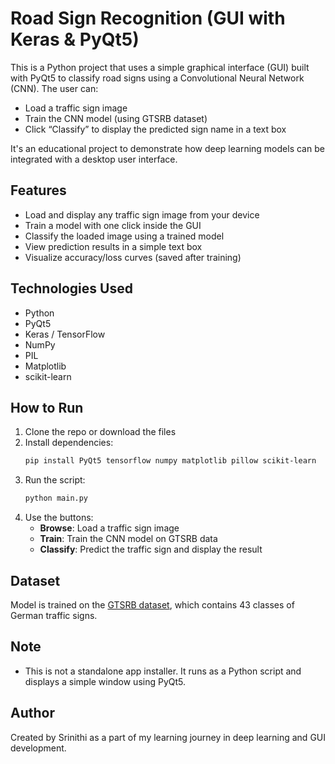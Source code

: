 
# Road Sign Recognition (GUI with Keras & PyQt5)

This is a Python project that uses a simple graphical interface (GUI) built with PyQt5 to classify road signs using a Convolutional Neural Network (CNN). The user can:

- Load a traffic sign image
- Train the CNN model (using GTSRB dataset)
- Click “Classify” to display the predicted sign name in a text box

It's an educational project to demonstrate how deep learning models can be integrated with a desktop user interface.

## Features

- Load and display any traffic sign image from your device
- Train a model with one click inside the GUI
- Classify the loaded image using a trained model
- View prediction results in a simple text box
- Visualize accuracy/loss curves (saved after training)

## Technologies Used

- Python
- PyQt5
- Keras / TensorFlow
- NumPy
- PIL
- Matplotlib
- scikit-learn

## How to Run

1. Clone the repo or download the files
2. Install dependencies:
   ```bash
   pip install PyQt5 tensorflow numpy matplotlib pillow scikit-learn
   ```
3. Run the script:
   ```bash
   python main.py
   ```
4. Use the buttons:
   - **Browse**: Load a traffic sign image
   - **Train**: Train the CNN model on GTSRB data
   - **Classify**: Predict the traffic sign and display the result

## Dataset

Model is trained on the [GTSRB dataset](https://benchmark.ini.rub.de/?section=gtsrb&subsection=dataset), which contains 43 classes of German traffic signs.

## Note

- This is not a standalone app installer. It runs as a Python script and displays a simple window using PyQt5.

## Author

Created by Srinithi as a part of my learning journey in deep learning and GUI development.
